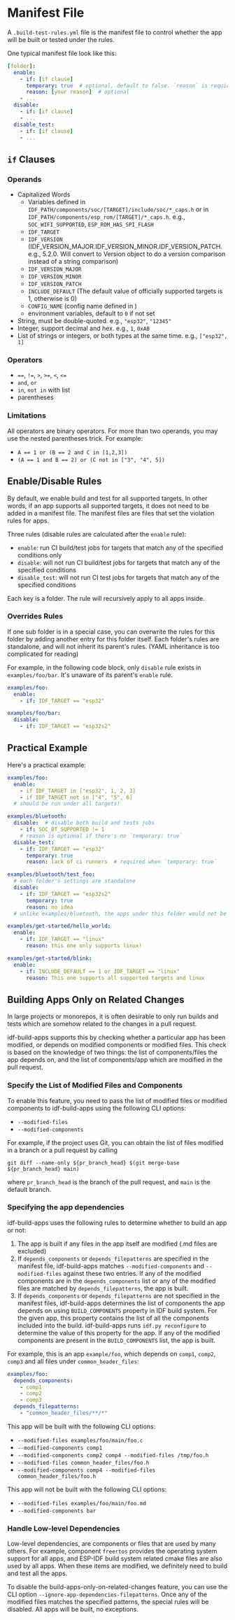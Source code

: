 # Manifest File

A `.build-test-rules.yml` file is the manifest file to control whether the app will be built or tested under the rules.

One typical manifest file look like this:

```yaml
[folder]:
  enable:
    - if: [if clause]
      temporary: true  # optional, default to false. `reason` is required if `temporary` is true
      reason: [your reason]  # optional
    - ...
  disable:
    - if: [if clause]
    - ...
  disable_test:
    - if: [if clause]
    - ...
```

## `if` Clauses

### Operands

- Capitalized Words
  - Variables defined in `IDF_PATH/components/soc/[TARGET]/include/soc/*_caps.h` or in `IDF_PATH/components/esp_rom/[TARGET]/*_caps.h`. e.g., `SOC_WIFI_SUPPORTED`, `ESP_ROM_HAS_SPI_FLASH`
  - `IDF_TARGET`
  - `IDF_VERSION` (IDF_VERSION_MAJOR.IDF_VERSION_MINOR.IDF_VERSION_PATCH. e.g., 5.2.0. Will convert to Version object to do a version comparison instead of a string comparison)
  - `IDF_VERSION_MAJOR`
  - `IDF_VERSION_MINOR`
  - `IDF_VERSION_PATCH`
  - `INCLUDE_DEFAULT` (The default value of officially supported targets is 1, otherwise is 0)
  - `CONFIG_NAME` (config name defined in [](project:#config-rules))
  - environment variables, default to `0` if not set
- String, must be double-quoted. e.g., `"esp32"`, `"12345"`
- Integer, support decimal and hex. e.g., `1`, `0xAB`
- List of strings or integers, or both types at the same time. e.g., `["esp32", 1]`

### Operators

- `==`, `!=`, `>`, `>=`, `<`, `<=`
- `and`, `or`
- `in`, `not in` with list
- parentheses

### Limitations

All operators are binary operators. For more than two operands, you may use the nested parentheses trick. For example:

- `A == 1 or (B == 2 and C in [1,2,3])`
- `(A == 1 and B == 2) or (C not in ["3", "4", 5])`

## Enable/Disable Rules

By default, we enable build and test for all supported targets. In other words, if an app supports all supported targets, it does not need to be added in a manifest file. The manifest files are files that set the violation rules for apps.

Three rules (disable rules are calculated after the `enable` rule):
- `enable`: run CI build/test jobs for targets that match any of the specified conditions only
- `disable`: will not run CI build/test jobs for targets that match any of the specified conditions
- `disable_test`: will not run CI test jobs for targets that match any of the specified conditions

Each key is a folder. The rule will recursively apply to all apps inside.

### Overrides Rules

If one sub folder is in a special case, you can overwrite the rules for this folder by adding another entry for this folder itself. Each folder's rules are standalone, and will not inherit its parent's rules. (YAML inheritance is too complicated for reading)

For example, in the following code block, only `disable` rule exists in `examples/foo/bar`. It's unaware of its parent's `enable` rule.

```yaml
examples/foo:
  enable:
    - if: IDF_TARGET == "esp32"

examples/foo/bar:
  disable:
    - if: IDF_TARGET == "esp32s2"
```

## Practical Example

Here's a practical example:

```yaml
examples/foo:
  enable:
    - if IDF_TARGET in ["esp32", 1, 2, 3]
    - if IDF_TARGET not in ["4", "5", 6]
  # should be run under all targets!

examples/bluetooth:
  disable:  # disable both build and tests jobs
    - if: SOC_BT_SUPPORTED != 1
    # reason is optional if there's no `temporary: true`
  disable_test:
    - if: IDF_TARGET == "esp32"
      temporary: true
      reason: lack of ci runners  # required when `temporary: true`

examples/bluetooth/test_foo:
  # each folder's settings are standalone
  disable:
    - if: IDF_TARGET == "esp32s2"
      temporary: true
      reason: no idea
  # unlike examples/bluetooth, the apps under this folder would not be build nor test for "no idea" under target esp32s2

examples/get-started/hello_world:
  enable:
    - if: IDF_TARGET == "linux"
      reason: this one only supports linux!

examples/get-started/blink:
  enable:
    - if: INCLUDE_DEFAULT == 1 or IDF_TARGET == "linux"
      reason: This one supports all supported targets and linux
```

## Building Apps Only on Related Changes

In large projects or monorepos, it is often desirable to only run builds and tests which are somehow related to the changes in a pull request.

idf-build-apps supports this by checking whether a particular app has been modified, or depends on modified components or modified files. This check is based on the knowledge of two things: the list of components/files the app depends on, and the list of components/app which are modified in the pull request.

### Specify the List of Modified Files and Components

To enable this feature, you need to pass the list of modified files or modified components to idf-build-apps using the following CLI options:

- `--modified-files`
- `--modified-components`

For example, if the project uses Git, you can obtain the list of files modified in a branch or a pull request by calling

```shell
git diff --name-only ${pr_branch_head} $(git merge-base ${pr_branch_head} main)
```

where `pr_branch_head` is the branch of the pull request, and `main` is the default branch.

### Specifying the app dependencies

idf-build-apps uses the following rules to determine whether to build an app or not:

1. The app is built if any files in the app itself are modified (.md files are excluded)
2. If `depends_components` or `depends_filepatterns` are specified in the manifest file, idf-build-apps matches `--modified-components` and `--modified-files` against these two entries. If any of the modified components are in the `depends_components` list or any of the modified files are matched by `depends_filepatterns`, the app is built.
3. If `depends_components` or `depends_filepatterns` are not specified in the manifest files, idf-build-apps determines the list of components the app depends on using `BUILD_COMPONENTS` property in IDF build system. For the given app, this property contains the list of all the components included into the build. idf-build-apps runs `idf.py reconfigure` to determine the value of this property for the app. If any of the modified components are present in the `BUILD_COMPONENTS` list, the app is built.

For example, this is an app `example/foo`, which depends on `comp1`, `comp2`, `comp3` and all files under `common_header_files`:

```yaml
examples/foo:
  depends_components:
    - comp1
    - comp2
    - comp3
  depends_filepatterns:
    - "common_header_files/**/*"
```

This app will be built with the following CLI options:

- `--modified-files examples/foo/main/foo.c`
- `--modified-components comp1`
- `--modified-components comp2 comp4 --modified-files /tmp/foo.h`
- `--modified-files common_header_files/foo.h`
- `--modified-components comp4 --modified-files common_header_files/foo.h`

This app will not be built with the following CLI options:

- `--modified-files examples/foo/main/foo.md`
- `--modified-components bar`

### Handle Low-level Dependencies

Low-level dependencies, are components or files that are used by many others. For example, component `freertos` provides the operating system support for all apps, and ESP-IDF build system related cmake files are also used by all apps. When these items are modified, we definitely need to build and test all the apps.

To disable the build-apps-only-on-related-changes feature, you can use the CLI option `--ignore-app-dependencies-filepatterns`. Once any of the modified files matches the specified patterns, the special rules will be disabled. All apps will be built, no exceptions.

